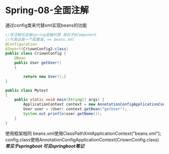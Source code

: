 # Spring-08-全面注解
通过config类来代替xml实现beans的功能
```java
//该注解也会被spring容器托管 类似于@Component
//代表这是一个配置类，== beans.xml
@Configuration
@Import(CriownConfig2.class)
public class CriownConfig {
    @Bean
    public User getUser()
    {

        return new User();}
}
```
```java
public class Mytest
{
    public static void main(String[] args) {
        ApplicationContext context = new AnnotationConfigApplicationContext(CriownConfig.class);
        User user = (User) context.getBean("getUser");
        System.out.println(user.getName());
    }
}
```
使用框架相同 beans.xml使用ClassPathXmlApplicationContext("beans.xml");      
        config.class使用AnnotationConfigApplicationContext(CriownConfig.class)        
_**常见于springboot 可见springboot笔记**_